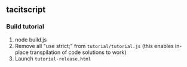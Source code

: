 ## tacitscript

### Build tutorial

1) node build.js
2) Remove all "use strict;" from `tutorial/tutorial.js` (this enables in-place transpilation of code solutions to work)
3) Launch `tutorial-release.html`